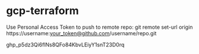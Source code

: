 # gcp-terraform

Use Personal Access Token to push to remote repo:
git remote set-url origin https://username:your_token@github.com/username/repo.git

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
